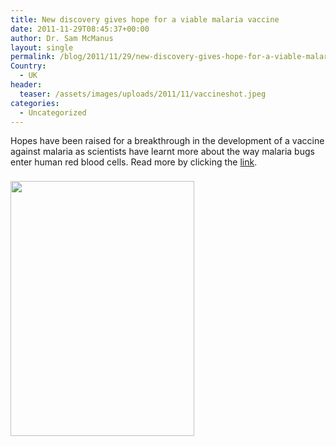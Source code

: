 ```yaml
---
title: New discovery gives hope for a viable malaria vaccine
date: 2011-11-29T08:45:37+00:00
author: Dr. Sam McManus
layout: single
permalink: /blog/2011/11/29/new-discovery-gives-hope-for-a-viable-malaria-vaccine/
Country:
  - UK
header:
  teaser: /assets/images/uploads/2011/11/vaccineshot.jpeg
categories:
  - Uncategorized
---
```

Hopes have been raised for a breakthrough in the development of a vaccine against malaria as scientists have learnt more about the way malaria bugs enter human red blood cells. Read more by clicking the [link](http://www.bbc.co.uk/news/health-15624363).

<img id="il_fi" style="padding-right: 8px; padding-top: 8px; padding-bottom: 8px;" alt="" src="http://api.ning.com/files/N0dDT6tuFixVZI5QGbE8zBibOXQ*sPY5Qmbw2PHCj1fcjv5vv-lBag6CQa0rKDeJZ9vZutthvfuUW2FOPITYRHd*81BUZKTe/vaccineshot.jpg" width="294" height="408" />